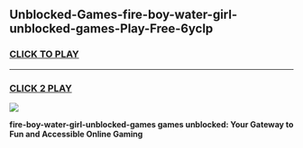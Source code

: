 
## Unblocked-Games-fire-boy-water-girl-unblocked-games-Play-Free-6yclp
<h3>
<a href="https://premium76.site?title=fire-boy-water-girl-unblocked-games&ref=09A">CLICK TO PLAY</a></h3>
<hr>

<h3>
<a href="https://premium76.site?title=fire-boy-water-girl-unblocked-games&ref=09A">CLICK 2 PLAY</a>
  
</h3>

<a href="https://premium76.site?title=fire-boy-water-girl-unblocked-games&ref=09A"><img src="https://clearcache.store/games.png"></a>


**fire-boy-water-girl-unblocked-games games unblocked: Your Gateway to Fun and Accessible Online Gaming**
